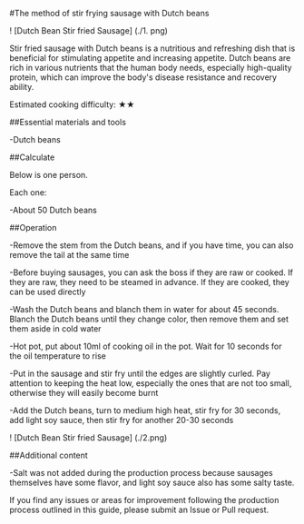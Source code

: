 #The method of stir frying sausage with Dutch beans

! [Dutch Bean Stir fried Sausage] (./1. png)

Stir fried sausage with Dutch beans is a nutritious and refreshing dish that is beneficial for stimulating appetite and increasing appetite. Dutch beans are rich in various nutrients that the human body needs, especially high-quality protein, which can improve the body's disease resistance and recovery ability.

Estimated cooking difficulty: ★★

##Essential materials and tools

-Dutch beans

##Calculate

Below is one person.

Each one:

-About 50 Dutch beans

##Operation

-Remove the stem from the Dutch beans, and if you have time, you can also remove the tail at the same time

-Before buying sausages, you can ask the boss if they are raw or cooked. If they are raw, they need to be steamed in advance. If they are cooked, they can be used directly

-Wash the Dutch beans and blanch them in water for about 45 seconds. Blanch the Dutch beans until they change color, then remove them and set them aside in cold water

-Hot pot, put about 10ml of cooking oil in the pot. Wait for 10 seconds for the oil temperature to rise

-Put in the sausage and stir fry until the edges are slightly curled. Pay attention to keeping the heat low, especially the ones that are not too small, otherwise they will easily become burnt

-Add the Dutch beans, turn to medium high heat, stir fry for 30 seconds, add light soy sauce, then stir fry for another 20-30 seconds

! [Dutch Bean Stir fried Sausage] (./2.png)

##Additional content

-Salt was not added during the production process because sausages themselves have some flavor, and light soy sauce also has some salty taste.

If you find any issues or areas for improvement following the production process outlined in this guide, please submit an Issue or Pull request.